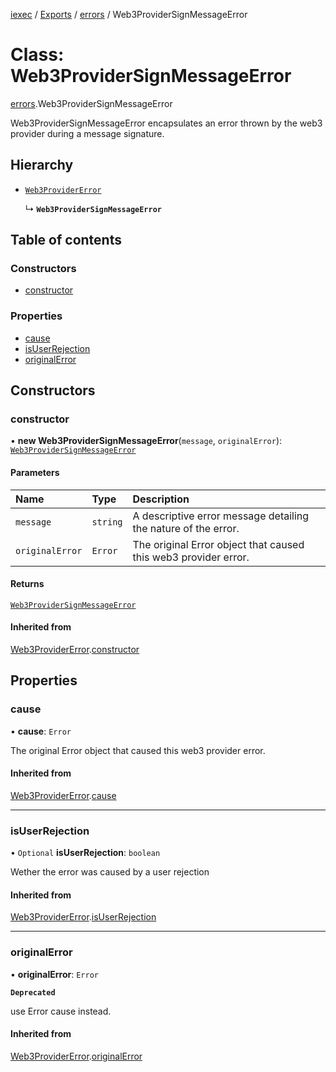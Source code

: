 [iexec](../README.md) / [Exports](../modules.md) / [errors](../modules/errors.md) / Web3ProviderSignMessageError

# Class: Web3ProviderSignMessageError

[errors](../modules/errors.md).Web3ProviderSignMessageError

Web3ProviderSignMessageError encapsulates an error thrown by the web3 provider during a message signature.

## Hierarchy

- [`Web3ProviderError`](errors.Web3ProviderError.md)

  ↳ **`Web3ProviderSignMessageError`**

## Table of contents

### Constructors

- [constructor](errors.Web3ProviderSignMessageError.md#constructor)

### Properties

- [cause](errors.Web3ProviderSignMessageError.md#cause)
- [isUserRejection](errors.Web3ProviderSignMessageError.md#isuserrejection)
- [originalError](errors.Web3ProviderSignMessageError.md#originalerror)

## Constructors

### constructor

• **new Web3ProviderSignMessageError**(`message`, `originalError`): [`Web3ProviderSignMessageError`](errors.Web3ProviderSignMessageError.md)

#### Parameters

| Name | Type | Description |
| :------ | :------ | :------ |
| `message` | `string` | A descriptive error message detailing the nature of the error. |
| `originalError` | `Error` | The original Error object that caused this web3 provider error. |

#### Returns

[`Web3ProviderSignMessageError`](errors.Web3ProviderSignMessageError.md)

#### Inherited from

[Web3ProviderError](errors.Web3ProviderError.md).[constructor](errors.Web3ProviderError.md#constructor)

## Properties

### cause

• **cause**: `Error`

The original Error object that caused this web3 provider error.

#### Inherited from

[Web3ProviderError](errors.Web3ProviderError.md).[cause](errors.Web3ProviderError.md#cause)

___

### isUserRejection

• `Optional` **isUserRejection**: `boolean`

Wether the error was caused by a user rejection

#### Inherited from

[Web3ProviderError](errors.Web3ProviderError.md).[isUserRejection](errors.Web3ProviderError.md#isuserrejection)

___

### originalError

• **originalError**: `Error`

**`Deprecated`**

use Error cause instead.

#### Inherited from

[Web3ProviderError](errors.Web3ProviderError.md).[originalError](errors.Web3ProviderError.md#originalerror)
